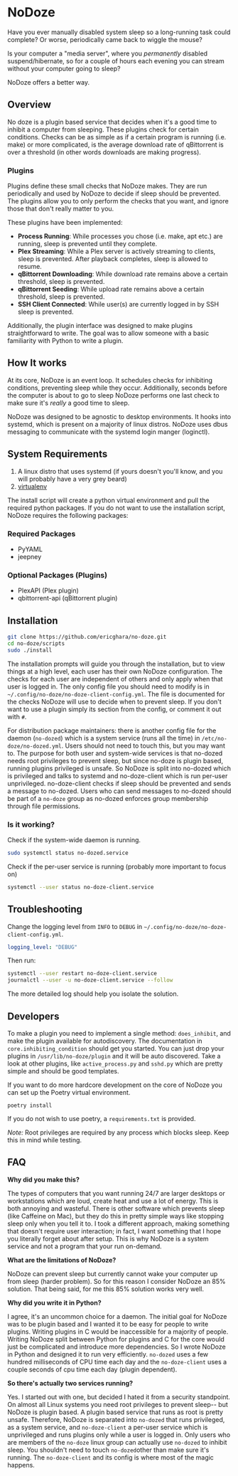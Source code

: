 # NoDoze

Have you ever manually disabled system sleep so a long-running task could complete?  Or worse, periodically came back to
wiggle the mouse?

Is your computer a "media server", where you *permanently* disabled suspend/hibernate, so for a couple of hours each 
evening you can stream without your computer going to sleep?

NoDoze offers a better way.

## Overview

No doze is a plugin based service that decides when it's a good time to inhibit a computer from sleeping.
These plugins check for certain conditions.  Checks can be as simple as if a certain program is running 
(i.e. make) or more complicated, is the average download rate of qBittorrent is over a threshold (in other words downloads
are making progress). 

### Plugins

Plugins define these small checks that NoDoze makes. They are run periodically and used by NoDoze to decide if sleep 
should be prevented.  The plugins allow you to only perform the checks that you want, and ignore those that don't 
really matter to you.

These plugins have been implemented:

* **Process Running**: While processes you chose (i.e. make, apt etc.) are running, sleep is prevented until they
  complete.
* **Plex Streaming**: While a Plex server is actively streaming to clients, sleep is prevented. After playback
  completes, sleep is allowed to resume.
* **qBittorrent Downloading**: While download rate remains above a certain threshold, sleep is prevented.
* **qBittorrent Seeding**: While upload rate remains above a certain threshold, sleep is prevented.
* **SSH Client Connected**: While user(s) are currently logged in by SSH sleep is prevented.

Additionally, the plugin interface was designed to make plugins straightforward to write.  The goal was to allow someone
with a basic familiarity with Python to write a plugin.

## How It works

At its core, NoDoze is an event loop. It schedules checks for inhibiting conditions, preventing sleep while they occur.
Additionally, seconds before the computer is about to go to sleep NoDoze performs one last check to make sure it's 
*really* a good time to sleep.

NoDoze was designed to be agnostic to desktop environments.  It hooks into systemd, which is present on a majority
of linux distros. NoDoze uses dbus messaging to communicate with the systemd login manger (loginctl).

## System Requirements

1. A linux distro that uses systemd (if yours doesn't you'll know, and you will probably have a very grey beard)
2. [virtualenv](https://github.com/pypa/virtualenv)

The install script will create a python virtual environment and pull the required python packages.
If you do not want to use the installation script, NoDoze requires the following packages:

### Required Packages
- PyYAML 
- jeepney
 
### Optional Packages (Plugins)
- PlexAPI (Plex plugin)        
- qbittorrent-api (qBittorrent plugin)

## Installation

```bash
git clone https://github.com/ericghara/no-doze.git
cd no-doze/scripts
sudo ./install
```

The installation prompts will guide you through the installation, but to view things at a high level,
each user has their own NoDoze configuration.  The checks for each user are independent of others
and only apply when that user is logged in.  The only config file you should need to modify is in
`~/.config/no-doze/no-doze-client-config.yml`.  The file is documented for the checks NoDoze will use
to decide when to prevent sleep. If you don't want to use a plugin simply its section from the config, or comment it
out with `#`. 

For distribution package maintainers: there is another config file for the daemon (`no-dozed`) which is a system service
(runs all the time) in `/etc/no-doze/no-dozed.yml`.  Users should not need to touch this, but you may want to.
The purpose for both user and system-wide services is that no-dozed  needs root privileges to prevent sleep, 
but since no-doze is plugin based, running plugins privileged is unsafe.  So NoDoze is split into no-dozed which is
privileged and talks to systemd and no-doze-client which is run per-user unprivileged. no-doze-client checks if sleep should 
be prevented and sends a message to no-dozed.  Users who can send messages to no-dozed should be part of a `no-doze` group 
as no-dozed enforces group membership through file permissions.

### Is it working?

Check if the system-wide daemon is running.

```bash
sudo systemctl status no-dozed.service
```

Check if the per-user service is running (probably more important to focus on)
```bash
systemctl --user status no-doze-client.service
```

## Troubleshooting

Change the logging level from `INFO` to `DEBUG` in `~/.config/no-doze/no-doze-client-config.yml`.

```yaml
logging_level: "DEBUG"
```

Then run:

```bash
systemctl --user restart no-doze-client.service
journalctl --user -u no-doze-client.service --follow
```

The more detailed log should help you isolate the solution.

## Developers

To make a plugin you need to implement a single method: `does_inhibit`, and make
the plugin available for autodiscovery. The documentation in `core.inhibiting_condition` should get you
started.  You can just drop your plugins in `/usr/lib/no-doze/plugin` and it will be auto discovered.  Take a look
at other plugins, like `active_process.py` and `sshd.py` which are pretty simple and should be good templates.

If you want to do more hardcore development on the core of NoDoze you can set up the Poetry virtual environment.

```
poetry install
```

If you do not wish to use poetry, a `requirements.txt` is provided.

*Note:* Root privileges are required by any process which blocks sleep. Keep this in mind while testing.

## FAQ

**Why did you make this?**

The types of computers that you want running 24/7 are larger desktops or workstations which are loud, 
create heat and use a lot of energy.  This is both annoying and wasteful.  There is other software which 
prevents sleep (like Caffeine on Mac), but they do this in pretty simple ways like stopping sleep only when you tell 
it to.  I took a different approach, making something that doesn't require user interaction; in fact, I want something 
that I hope you literally forget about after setup.  This is why NoDoze is a system service and not a program that your 
run on-demand.

**What are the limitations of NoDoze?**

NoDoze can prevent sleep but currently cannot wake your computer up from sleep (harder problem).  So for this
reason I consider NoDoze an 85% solution.  That being said, for me this 85% solution works very well.

**Why did you write it in Python?**

I agree, it's an uncommon choice for a daemon.  The initial goal for NoDoze was to be plugin based and I wanted
it to be easy for people to write plugins.  Writing plugins in C would be inaccessible
for a majority of people.  Writing NoDoze split between Python for plugins and C for the core would just be complicated 
and introduce more dependencies. So I wrote NoDoze in Python and designed it to run very efficiently. `no-dozed` uses 
a few hundred milliseconds of CPU time each day and the `no-doze-client` uses a couple seconds of cpu time each day 
(plugin dependent).

**So there's actually two services running?**

Yes.  I started out with one, but decided I hated it from a security standpoint.  On almost all Linux systems you need 
root privileges to prevent sleep-- but NoDoze is plugin based.  A plugin based service that runs as root is pretty 
unsafe. Therefore, NoDoze is separated into `no-dozed` that runs privileged, as a system service, 
and  `no-doze-client` a per-user service which is unprivileged and runs plugins only while a user is logged in.  Only users
who are members of the `no-doze` linux group can actually use `no-dozed` to inhibit sleep.  You shouldn't need to touch 
`no-dozed`other than make sure it's running. The `no-doze-client` and its config is where most of the magic happens.  
